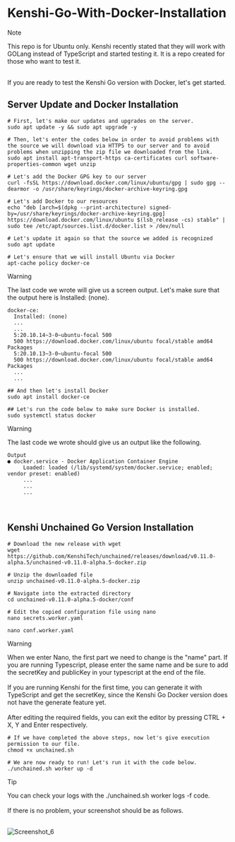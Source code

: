 # Kenshi-Go-With-Docker-Installation


> [!NOTE]
>  This repo is for Ubuntu only.
> Kenshi recently stated that they will work with GOLang instead of TypeScript and started testing it. It is a repo created for those who want to test it.
<br>
If you are ready to test the Kenshi Go version with Docker, let's get started.
<br>

## Server Update and Docker Installation
```
# First, let's make our updates and upgrades on the server.
sudo apt update -y && sudo apt upgrade -y

# Then, let's enter the codes below in order to avoid problems with the source we will download via HTTPS to our server and to avoid problems when unzipping the zip file we downloaded from the link.
sudo apt install apt-transport-https ca-certificates curl software-properties-common wget unzip

# Let's add the Docker GPG key to our server
curl -fsSL https://download.docker.com/linux/ubuntu/gpg | sudo gpg --dearmor -o /usr/share/keyrings/docker-archive-keyring.gpg

# Let's add Docker to our resources
echo "deb [arch=$(dpkg --print-architecture) signed-by=/usr/share/keyrings/docker-archive-keyring.gpg] https://download.docker.com/linux/ubuntu $(lsb_release -cs) stable" | sudo tee /etc/apt/sources.list.d/docker.list > /dev/null

# Let's update it again so that the source we added is recognized
sudo apt update

# Let's ensure that we will install Ubuntu via Docker
apt-cache policy docker-ce

```
> [!WARNING]
> The last code we wrote will give us a screen output. Let's make sure that the output here is Installed: (none).
```
docker-ce:
  Installed: (none)
  ...
  ...
  5:20.10.14~3-0~ubuntu-focal 500
  500 https://download.docker.com/linux/ubuntu focal/stable amd64 Packages
  5:20.10.13~3-0~ubuntu-focal 500
  500 https://download.docker.com/linux/ubuntu focal/stable amd64 Packages
  ...
  ...

## And then let's install Docker
sudo apt install docker-ce

## Let's run the code below to make sure Docker is installed.
sudo systemctl status docker
```
> [!WARNING]
> The last code we wrote should give us an output like the following.
```
Output
● docker.service - Docker Application Container Engine
     Loaded: loaded (/lib/systemd/system/docker.service; enabled; vendor preset: enabled)
     ...
     ...
     ...
```
<br>

## Kenshi Unchained Go Version Installation

```
# Download the new release with wget
wget https://github.com/KenshiTech/unchained/releases/download/v0.11.0-alpha.5/unchained-v0.11.0-alpha.5-docker.zip

# Unzip the downloaded file
unzip unchained-v0.11.0-alpha.5-docker.zip

# Navigate into the extracted directory
cd unchained-v0.11.0-alpha.5-docker/conf

# Edit the copied configuration file using nano
nano secrets.worker.yaml

nano conf.worker.yaml

```

> [!WARNING]
> When we enter Nano, the first part we need to change is the "name" part. If you are running Typescript, please enter the same name and be sure to add the secretKey and publicKey in your typescript at the end of the file.<br><br>
> If you are running Kenshi for the first time, you can generate it with TypeScript and get the secretKey, since the Kenshi Go Docker version does not have the generate feature yet. <br><br>
> After editing the required fields, you can exit the editor by pressing CTRL + X, Y and Enter respectively.

```
# If we have completed the above steps, now let's give execution permission to our file.
chmod +x unchained.sh

# We are now ready to run! Let's run it with the code below.
./unchained.sh worker up -d
```

> [!TIP]
> You can check your logs with the ./unchained.sh worker logs -f code.<br><br>
> If there is no problem, your screenshot should be as follows.<br><br>

![Screenshot_6](https://github.com/Dtractus/Kenshi-Go-Docker-Kurulumu/assets/55835876/9060921b-9e56-401e-bba1-9c0ba4b290fa)
